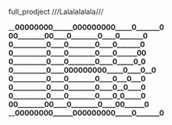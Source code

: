 full_prodject
///Lalalalalala///

____00000000______000000000_____0_______0__
__00________00____0________0____0_______0__
__0__________0____0________0____0_______0__
__0__________0____0________0____0______00__
__0__________0____0________0____0_____0_0__
__0__________0____000000000_____0____0__0__
__0__________0____0________0____0___0___0__
__0__________0____0________0____0__0____0__
__0__________0____0________0____0_0_____0__
__00________00____0________0____00______0__
____00000000______000000000_____0_______0__